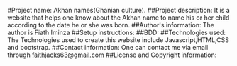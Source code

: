 #Project name:
	Akhan names(Ghanian culture).
##Project description:
	It is a website that helps one know about the Akhan name to name his or her child according to the date he or she was born.
##Author's information:
	The author is Fiath Iminza
##Setup instructions:
##BDD:
##Technologies used:
	The Technologies used to create this website include Javascript,HTML,CSS and bootstrap.
##Contact information:
	One can contact me via email through faithjacks63@gmail.com
##License and Copyright information:
